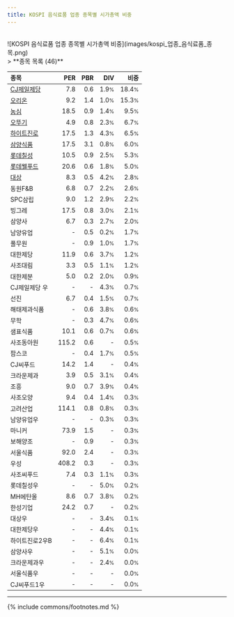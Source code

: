 ```yaml
---
title: KOSPI 음식료품 업종 종목별 시가총액 비중
---
```

<br>
![KOSPI 음식료품 업종 종목별 시가총액 비중](images/kospi_업종_음식료품_종목.png)
<br>
> **종목 목록 (46)**<a id="list"></a>

| **종목** | **PER** | **PBR** | **DIV** | **비중** |
| :------- | ------: | ------: | ------: | -------: |
| [CJ제일제당](/097950/) | 7.8 | 0.6 | 1.9<small>%</small> | 18.4<small>%</small> |
| [오리온](/271560/) | 9.2 | 1.4 | 1.0<small>%</small> | 15.3<small>%</small> |
| [농심](/004370/) | 18.5 | 0.9 | 1.4<small>%</small> | 9.5<small>%</small> |
| [오뚜기](/007310/) | 4.9 | 0.8 | 2.3<small>%</small> | 6.7<small>%</small> |
| [하이트진로](/000080/) | 17.5 | 1.3 | 4.3<small>%</small> | 6.5<small>%</small> |
| [삼양식품](/003230/) | 17.5 | 3.1 | 0.8<small>%</small> | 6.0<small>%</small> |
| [롯데칠성](/005300/) | 10.5 | 0.9 | 2.5<small>%</small> | 5.3<small>%</small> |
| [롯데웰푸드](/280360/) | 20.6 | 0.6 | 1.8<small>%</small> | 5.0<small>%</small> |
| [대상](/001680/) | 8.3 | 0.5 | 4.2<small>%</small> | 2.8<small>%</small> |
| 동원F&B | 6.8 | 0.7 | 2.2<small>%</small> | 2.6<small>%</small> |
| SPC삼립 | 9.0 | 1.2 | 2.9<small>%</small> | 2.2<small>%</small> |
| 빙그레 | 17.5 | 0.8 | 3.0<small>%</small> | 2.1<small>%</small> |
| 삼양사 | 6.7 | 0.3 | 2.7<small>%</small> | 2.0<small>%</small> |
| 남양유업 | - | 0.5 | 0.2<small>%</small> | 1.7<small>%</small> |
| 풀무원 | - | 0.9 | 1.0<small>%</small> | 1.7<small>%</small> |
| 대한제당 | 11.9 | 0.6 | 3.7<small>%</small> | 1.2<small>%</small> |
| 사조대림 | 3.3 | 0.5 | 1.1<small>%</small> | 1.2<small>%</small> |
| 대한제분 | 5.0 | 0.2 | 2.0<small>%</small> | 0.9<small>%</small> |
| CJ제일제당 우 | - | - | 4.3<small>%</small> | 0.7<small>%</small> |
| 선진 | 6.7 | 0.4 | 1.5<small>%</small> | 0.7<small>%</small> |
| 해태제과식품 | - | 0.6 | 3.8<small>%</small> | 0.6<small>%</small> |
| 무학 | - | 0.3 | 4.7<small>%</small> | 0.6<small>%</small> |
| 샘표식품 | 10.1 | 0.6 | 0.7<small>%</small> | 0.6<small>%</small> |
| 사조동아원 | 115.2 | 0.6 | - | 0.5<small>%</small> |
| 팜스코 | - | 0.4 | 1.7<small>%</small> | 0.5<small>%</small> |
| CJ씨푸드 | 14.2 | 1.4 | - | 0.4<small>%</small> |
| 크라운제과 | 3.9 | 0.5 | 3.1<small>%</small> | 0.4<small>%</small> |
| 조흥 | 9.0 | 0.7 | 3.9<small>%</small> | 0.4<small>%</small> |
| 사조오양 | 9.4 | 0.4 | 1.4<small>%</small> | 0.3<small>%</small> |
| 고려산업 | 114.1 | 0.8 | 0.8<small>%</small> | 0.3<small>%</small> |
| 남양유업우 | - | - | 0.3<small>%</small> | 0.3<small>%</small> |
| 마니커 | 73.9 | 1.5 | - | 0.3<small>%</small> |
| 보해양조 | - | 0.9 | - | 0.3<small>%</small> |
| 서울식품 | 92.0 | 2.4 | - | 0.3<small>%</small> |
| 우성 | 408.2 | 0.3 | - | 0.3<small>%</small> |
| 사조씨푸드 | 7.4 | 0.3 | 1.1<small>%</small> | 0.3<small>%</small> |
| 롯데칠성우 | - | - | 5.0<small>%</small> | 0.2<small>%</small> |
| MH에탄올 | 8.6 | 0.7 | 3.8<small>%</small> | 0.2<small>%</small> |
| 한성기업 | 24.2 | 0.7 | - | 0.2<small>%</small> |
| 대상우 | - | - | 3.4<small>%</small> | 0.1<small>%</small> |
| 대한제당우 | - | - | 4.4<small>%</small> | 0.1<small>%</small> |
| 하이트진로2우B | - | - | 6.4<small>%</small> | 0.1<small>%</small> |
| 삼양사우 | - | - | 5.1<small>%</small> | 0.0<small>%</small> |
| 크라운제과우 | - | - | 2.4<small>%</small> | 0.0<small>%</small> |
| 서울식품우 | - | - | - | 0.0<small>%</small> |
| CJ씨푸드1우 | - | - | - | 0.0<small>%</small> |

---
{% include commons/footnotes.md %}